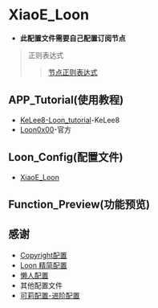 # XiaoE_Loon
- **此配置文件需要自己配置订阅节点**
> 正则表达式
>> [节点正则表达式](https://github.com/LaolunsiG/XiaoE_PCR/blob/main/Config_File/%E8%8A%82%E7%82%B9%E7%9A%84%E6%AD%A3%E5%88%99%E8%A1%A8%E8%BE%BE%E5%BC%8F.md)

## APP_Tutorial(使用教程)
- [KeLee8-Loon_tutorial](https://github.com/KeLee8/Loon-tutorial)-KeLee8
- [Loon0x00](https://github.com/Loon0x00/LoonManual/tree/master)-官方

## Loon_Config(配置文件)
- [XiaoE_Loon](https://raw.githubusercontent.com/LaolunsiG/XiaoE_PCR/main/Config_File/Loon/XiaoE_Loon.conf)

## Function_Preview(功能预览)

## 感谢
- [Copyright配置](https://github.com/SANYIMOE/Quan_Shado_Conf)
- [Loon 精简配置](https://raw.githubusercontent.com/HoCooo/Loon/main/LoonLite.conf)
- [懒人配置](https://raw.githubusercontent.com/wlxuf/Shadowrocket/main/lazy_group.conf)
- 其他配置文件
- [可莉配置-进阶配置](https://gitlab.com/lodepuly/vpn_tool/-/raw/master/Tool/Loon/Config/zh-CN/Loon_Sample_Configuration_By_iKeLee.conf)

